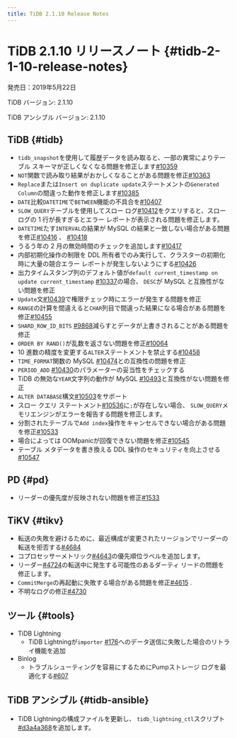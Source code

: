 ```yaml
---
title: TiDB 2.1.10 Release Notes
---
```


# TiDB 2.1.10 リリースノート {#tidb-2-1-10-release-notes}

発売日：2019年5月22日

TiDB バージョン: 2.1.10

TiDB アンシブル バージョン: 2.1.10

## TiDB {#tidb}

-   `tidb_snapshot`を使用して履歴データを読み取ると、一部の異常によりテーブル スキーマが正しくなくなる問題を修正します[#10359](https://github.com/pingcap/tidb/pull/10359)
-   `NOT`関数で読み取り結果がおかしくなることがある問題を修正[#10363](https://github.com/pingcap/tidb/pull/10363)
-   `Replace`または`Insert on duplicate update`ステートメントの`Generated Column`の間違った動作を修正します[#10385](https://github.com/pingcap/tidb/pull/10385)
-   `DATE`比較`DATETIME`で`BETWEEN`機能の不具合を[#10407](https://github.com/pingcap/tidb/pull/10407)
-   `SLOW_QUERY`テーブルを使用してスロー ログ[#10412](https://github.com/pingcap/tidb/pull/10412)をクエリすると、スロー ログの 1 行が長すぎるとエラー レポートが表示される問題を修正します。
-   `DATETIME`たす`INTERVAL`の結果が MySQL の結果と一致しない場合がある問題を修正[#10416](https://github.com/pingcap/tidb/pull/10416) 、 [#10418](https://github.com/pingcap/tidb/pull/10418)
-   うるう年の 2 月の無効時間のチェックを追加します[#10417](https://github.com/pingcap/tidb/pull/10417)
-   内部初期化操作の制限を DDL 所有者でのみ実行して、クラスターの初期化時に大量の競合エラー レポートが発生しないようにする[#10426](https://github.com/pingcap/tidb/pull/10426)
-   出力タイムスタンプ列のデフォルト値が`default current_timestamp on update current_timestamp` [#10337](https://github.com/pingcap/tidb/issues/10337)の場合、 `DESC`が MySQL と互換性がない問題を修正
-   `Update`文[#10439](https://github.com/pingcap/tidb/pull/10439)で権限チェック時にエラーが発生する問題を修正
-   `RANGE`の計算を間違えると`CHAR`列目で間違った結果になる場合がある問題を修正[#10455](https://github.com/pingcap/tidb/pull/10455)
-   `SHARD_ROW_ID_BITS` [#9868](https://github.com/pingcap/tidb/pull/9868)減らすとデータが上書きされることがある問題を修正
-   `ORDER BY RAND()`が乱数を返さない問題を修正[#10064](https://github.com/pingcap/tidb/pull/10064)
-   10 進数の精度を変更する`ALTER`ステートメントを禁止する[#10458](https://github.com/pingcap/tidb/pull/10458)
-   `TIME_FORMAT`関数の MySQL [#10474](https://github.com/pingcap/tidb/pull/10474)との互換性の問題を修正
-   `PERIOD_ADD` [#10430](https://github.com/pingcap/tidb/pull/10430)のパラメーターの妥当性をチェックする
-   TiDB の無効な`YEAR`文字列の動作が MySQL [#10493](https://github.com/pingcap/tidb/pull/10493)と互換性がない問題を修正
-   `ALTER DATABASE`構文[#10503](https://github.com/pingcap/tidb/pull/10503)をサポート
-   スロー クエリ ステートメント[#10536](https://github.com/pingcap/tidb/pull/10536)に`;`が存在しない場合、 `SLOW_QUERY`メモリエンジンがエラーを報告する問題を修正します。
-   分割されたテーブルで`Add index`操作をキャンセルできない場合がある問題を修正[#10533](https://github.com/pingcap/tidb/pull/10533)
-   場合によっては OOMpanicが回復できない問題を修正[#10545](https://github.com/pingcap/tidb/pull/10545)
-   テーブル メタデータを書き換える DDL 操作のセキュリティを向上させる[#10547](https://github.com/pingcap/tidb/pull/10547)

## PD {#pd}

-   リーダーの優先度が反映されない問題を修正[#1533](https://github.com/pingcap/pd/pull/1533)

## TiKV {#tikv}

-   転送の失敗を避けるために、最近構成が変更されたリージョンでリーダーの転送を拒否する[#4684](https://github.com/tikv/tikv/pull/4684)
-   コプロセッサーメトリック[#4643](https://github.com/tikv/tikv/pull/4643)の優先順位ラベルを追加します。
-   リーダー[#4724](https://github.com/tikv/tikv/pull/4724)の転送中に発生する可能性のあるダーティ リードの問題を修正します。
-   `CommitMerge`の再起動に失敗する場合がある問題を修正[#4615](https://github.com/tikv/tikv/pull/4615) .
-   不明なログの修正[#4730](https://github.com/tikv/tikv/pull/4730)

## ツール {#tools}

-   TiDB Lightning
    -   TiDB Lightningが`importer` [#176](https://github.com/pingcap/tidb-lightning/pull/176)へのデータ送信に失敗した場合のリトライ機能を追加
-   Binlog
    -   トラブルシューティングを容易にするためにPumpストレージ ログを最適化する[#607](https://github.com/pingcap/tidb-binlog/pull/607)

## TiDB アンシブル {#tidb-ansible}

-   TiDB Lightningの構成ファイルを更新し、 `tidb_lightning_ctl`スクリプト[#d3a4a368](https://github.com/pingcap/tidb-ansible/commit/d3a4a368810a421c49980899a286cf010569b4c7)を追加します。
